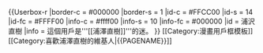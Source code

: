 {{Userbox-r
  |border-c = #000000
  |border-s = 1
  |id-c     = #FFCC00
  |id-s     = 14
  |id-fc    = #FFFF00
  |info-c   = #ffff00
  |info-s   = 10
  |info-fc  = #000000
  |id       = 浦沢<br>直樹
  |info     = 這個用戶是'''[[浦澤直樹]]'''的迷。
}}
<noinclude>[[Category:漫畫用戶框模板]]</noinclude><includeonly>[[Category:喜歡浦澤直樹的維基人|{{PAGENAME}}]]</includeonly>